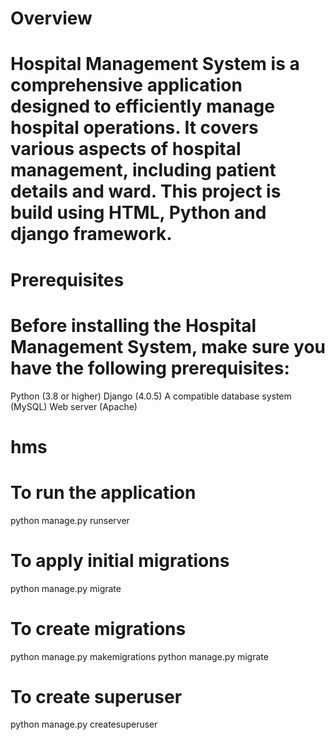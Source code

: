  #  Overview
 # Hospital Management System is a comprehensive application designed to efficiently manage hospital operations. It covers various aspects of hospital management, including patient details and ward. This project is build using HTML, Python and django framework.

 # Prerequisites
# Before installing the Hospital Management System, make sure you have the following prerequisites:

Python (3.8 or higher)
Django (4.0.5)
A compatible database system (MySQL)
Web server (Apache)
# hms

# To run the application

python manage.py runserver

# To apply initial migrations

python manage.py migrate


# To create migrations

python manage.py makemigrations
python manage.py migrate


# To create superuser

python manage.py createsuperuser
